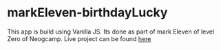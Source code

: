 # markEleven-birthdayLucky
This app is build using Vanilla JS. Its done as part of mark Eleven of level Zero of Neogcamp.
Live project can be found [here](https://markeleven-luckybirthday.netlify.app/)

